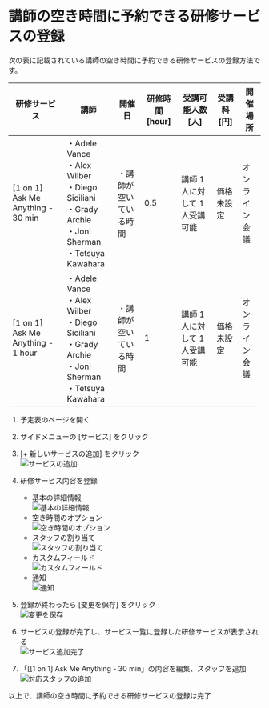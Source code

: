 # 講師の空き時間に予約できる研修サービスの登録

次の表に記載されている講師の空き時間に予約できる研修サービスの登録方法です。<br />

| 研修サービス                                  | 講師                                                                                                           | 開催日                                                                                                               | 研修時間 [hour] | 受講可能人数 [人]              | 受講料 [円] | 開催場所       |
| ----------------------------------------- | -------------------------------------------------------------------------------------------------------------- | -------------------------------------------------------------------------------------------------------------------- | --------------- | ------------------------------ | ----------- | -------------- |
| [1 on 1] Ask Me Anything - 30 min         | ・Adele Vance<br>・Alex Wilber<br>・Diego Siciliani<br>・Grady Archie <br>・Joni Sherman<br>・Tetsuya Kawahara | ・講師が空いている時間                                                                                               | 0.5             | 講師 1 人に対して 1 人受講可能 | 価格未設定  | オンライン会議 |
| [1 on 1] Ask Me Anything - 1 hour         | ・Adele Vance<br>・Alex Wilber<br>・Diego Siciliani<br>・Grady Archie <br>・Joni Sherman<br>・Tetsuya Kawahara | ・講師が空いている時間                                                                                               | 1               | 講師 1 人に対して 1 人受講可能 | 価格未設定  | オンライン会議 |

1. 予定表のページを開く
2. サイドメニューの [サービス] をクリック
3. [+ 新しいサービスの追加] をクリック<br />
![サービスの追加](assets/30-サービスの登録.png)

4. 研修サービス内容を登録
   - 基本の詳細情報<br />![基本の詳細情報](assets/30-基本の詳細情報.png)
   - 空き時間のオプション<br />![空き時間のオプション](assets/30-予約時間.png)
   - スタッフの割り当て<br />![スタッフの割り当て](assets/30-スタッフの追加.png)
   - カスタムフィールド<br />![カスタムフィールド](assets/30-カスタムフィールドの追加.png)
   - 通知<br />![通知](assets/30-通知.png)

5. 登録が終わったら [変更を保存] をクリック<br />
![変更を保存](assets/30-変更を保存.png)

6. サービスの登録が完了し、サービス一覧に登録した研修サービスが表示される<br />
![サービス追加完了](assets/30-サービス追加完了.png)

7. 「[[1 on 1] Ask Me Anything - 30 min」の内容を編集、スタッフを追加<br />
![対応スタッフの追加](assets/30-対応スタッフの追加.png)

以上で、講師の空き時間に予約できる研修サービスの登録は完了